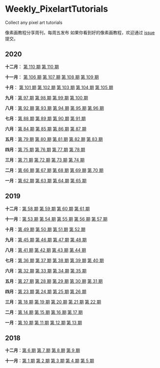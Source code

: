 # Weekly_PixelartTutorials
Collect any pixel art tutorials

像素画教程分享周刊，每周五发布
如果你看到好的像素画教程，欢迎通过 [issue](https://github.com/pixel32/Weekly_PixelartTutorials/issues) 提交。

## 2020

**十二月**： [第 110 期](doc/issue-110.md)   [第 110 期](doc/issue-111.md)  

**十一月**： [第 106 期](doc/issue-106.md)  [第 107 期](doc/issue-107.md)  [第 108 期](doc/issue-108.md) [第 109 期](doc/issue-109.md) 

**十月**： [第 101 期](doc/issue-101.md)  [第 102 期](doc/issue-102.md) [第 103 期](doc/issue-103.md)  [第 104 期](doc/issue-104.md)  [第 105 期](doc/issue-105.md)

**九月**：[第 97 期](doc/issue-97.md) [第 98 期](doc/issue-98.md)  [第 99 期](doc/issue-99.md)  [第 100 期](doc/issue-100.md) 


**八月**：[第 92 期](doc/issue-92.md)  [第 93 期](doc/issue-93.md)  [第 94 期](doc/issue-94.md) [第 95 期](doc/issue-95.md) [第 96 期](doc/issue-96.md) 

**七月**：[第 88 期](doc/issue-88.md) [第 89 期](doc/issue-89.md) [第 90 期](doc/issue-90.md) [第 91 期](doc/issue-91.md)

**六月**：[第 84 期](doc/issue-84.md) [第 85 期](doc/issue-85.md) [第 86 期](doc/issue-86.md) [第 87 期](doc/issue-87.md) 

**五月**：[第 79 期](doc/issue-79.md)  [第 80 期](doc/issue-80.md) [第 81 期](doc/issue-81.md)  [第 82 期](doc/issue-82.md)  [第 83 期](doc/issue-83.md) 

**四月**：[第 75 期](doc/issue-75.md) [第 76 期](doc/issue-76.md) [第 77 期](doc/issue-77.md) [第 78 期](doc/issue-78.md)

**三月**：[第 71 期](doc/issue-71.md) [第 72 期](doc/issue-72.md) [第 73 期](doc/issue-73.md) [第 74 期](doc/issue-74.md) 

**二月**：[第 66 期](doc/issue-66.md) [第 67 期](doc/issue-67.md) [第 68 期](doc/issue-68.md) [第 69 期](doc/issue-69.md) [第 70 期](doc/issue-70.md)

**一月**：[第 62 期](doc/issue-62.md) [第 63 期](doc/issue-63.md)  [第 64 期](doc/issue-64.md) [第 65 期](doc/issue-65.md)


## 2019

**十二月**：[第 58 期](doc/issue-58.md) [第 59 期](doc/issue-59.md) [第 60 期](doc/issue-60.md) [第 61 期](doc/issue-61.md)

**十一月**：[第 53 期](doc/issue-53.md) [第 54 期](doc/issue-54.md) [第 55 期](doc/issue-55.md)  [第 56 期](doc/issue-56.md)  [第 57 期](doc/issue-57.md) 

**十月**：[第 49 期](doc/issue-49.md) [第 50 期](doc/issue-50.md)  [第 51 期](doc/issue-51.md)  [第 52 期](doc/issue-52.md) 

**九月**：[第 45 期](doc/issue-45.md) [第 46 期](doc/issue-46.md) [第 47 期](doc/issue-47.md) [第 48 期](doc/issue-48.md)

**八月**：[第 41 期](doc/issue-41.md) [第 42 期](doc/issue-42.md) [第 43 期](doc/issue-43.md) [第 44 期](doc/issue-44.md) 

**七月**：[第 36 期](doc/issue-36.md)  [第 37 期](doc/issue-37.md) [第 38 期](doc/issue-38.md)  [第 39 期](doc/issue-39.md) [第 40 期](doc/issue-40.md)

**六月**：[第 32 期](doc/issue-32.md) [第 33 期](doc/issue-33.md) [第 34 期](doc/issue-34.md) [第 35 期](doc/issue-35.md)

**五月**：[第 27 期](doc/issue-27.md)  [第 28 期](doc/issue-28.md)  [第 29 期](doc/issue-29.md)  [第 30 期](doc/issue-30.md)  [第 31 期](doc/issue-31.md) 

**四月**：[第 23 期](doc/issue-23.md)  [第 24 期](doc/issue-24.md)  [第 25 期](doc/issue-25.md)   [第 26 期](doc/issue-26.md)  

**三月**：[第 18 期](doc/issue-18.md)   [第 19 期](doc/issue-19.md)   [第 20 期](doc/issue-20.md)  [第 21 期](doc/issue-21.md)  [第 22 期](doc/issue-22.md) 

**二月**：[第 14 期](doc/issue-14.md)  [第 15 期](doc/issue-15.md) [第 16 期](doc/issue-16.md)  [第 17 期](doc/issue-17.md) 

**一月**：[第 10 期](doc/issue-10.md)  [第 11 期](doc/issue-11.md)   [第 12 期](doc/issue-12.md)  [第 13 期](doc/issue-13.md) 

## 2018

**十二月**：[第 6 期](doc/issue-6.md)    [第 7 期](doc/issue-7.md)    [第 8 期](doc/issue-8.md)   [第 9 期](doc/issue-9.md)

**十一月**：[第 1 期](doc/issue-1.md)   [第 2 期](doc/issue-2.md)  [第 3 期](doc/issue-3.md) [第 4 期](doc/issue-4.md)  [第 5 期](doc/issue-5.md)
